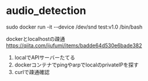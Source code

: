 # audio_detection



 sudo docker run -it --device /dev/snd test:v1.0 /bin/bash



dockerとlocalhostの疎通
https://qiita.com/ijufumi/items/badde64d530e6bade382
1. localでAPIサーバーたてる
2. dockerコンテナでpingやarpでlocalのprivateIPを探す
2. curlで疎通確認
